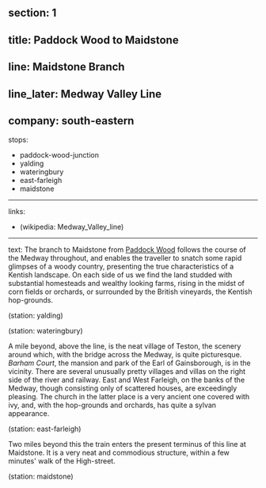 ﻿section: 1
----
title: Paddock Wood to Maidstone
----
line: Maidstone Branch
----
line_later: Medway Valley Line
----
company: south-eastern
----
stops:
- paddock-wood-junction
- yalding
- wateringbury
- east-farleigh
- maidstone
----
links:
- (wikipedia: Medway_Valley_line)
----
text: The branch to Maidstone from [Paddock Wood](/stations/paddock-wood-junction) follows the course of the Medway throughout, and enables the traveller to snatch some rapid glimpses of a woody country, presenting the true characteristics of a Kentish landscape. On each side of us we find the land studded with substantial homesteads and wealthy looking farms, rising in the midst of corn fields or orchards, or surrounded by the British vineyards, the Kentish hop-grounds.

(station: yalding)

(station: wateringbury)

A mile beyond, above the line, is the neat village of Teston, the scenery around which, with the bridge across the Medway, is quite picturesque. *Barham Court*, the mansion and park of the Earl of Gainsborough, is in the vicinity. There are several unusually pretty villages and villas on the right side of the river and railway. East and West Farleigh, on the banks of the Medway, though consisting only of scattered houses, are exceedingly pleasing. The church in the latter place is a very ancient one covered with ivy, and, with the hop-grounds and orchards, has quite a sylvan appearance.

(station: east-farleigh)

Two miles beyond this the train enters the present terminus of this line at Maidstone. It is a very neat and commodious structure, within a few minutes' walk of the High-street.

(station: maidstone)
